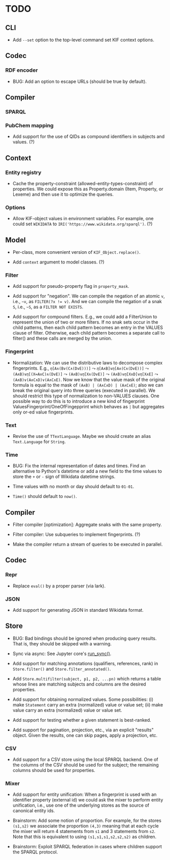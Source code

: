 # TODO

## CLI

- Add `--set` option to the top-level command set KIF context options.

## Codec

### RDF encoder

- BUG: Add an option to escape URLs (should be true by default).

## Compiler

### SPARQL

### PubChem mapping

- Add support for the use of QIDs as compound identifiers in subjects and
  values. (?)

## Context

### Entity registry

- Cache the property-constraint (allowed-entity-types-constraint) of
  properties.  We could expose this as Property.domain (Item, Property, or
  Lexeme) and then use it to optimize the queries.

### Options

- Allow KIF-object values in environment variables.  For example, one could
  set `WIKIDATA` to `IRI('https://www.wikidata.org/sparql')`. (?)

## Model

- Per-class, more convenient version of `KIF_Object.replace()`.

- Add `context` argument to model classes. (?)

### Filter

- Add support for pseudo-property flag in `property_mask`.

- Add support for "negation".  We can compile the negation of an atomic `v`,
  i.e., `~v`, as `FILTER(?x != v)`.  And we can compile the negation of a
  snak `S`, i.e., `~S`, as a `FILTER NOT EXISTS`.

- Add support for compound filters.  E.g., we could add a FilterUnion to
  represent the union of two or more filters.  If no snak sets occur in the
  child patterns, then each child pattern becomes an entry in the VALUES
  clause of filter.  Otherwise, each child pattern becomes a separate call
  to filter() and these calls are merged by the union.

### Fingerprint

- Normalization: We can use the distributive laws to decompose complex
  fingerprints.  E.g., `𝜂[A∧(B∨(C∧(D∨E)))]` ⤳ `𝜂[A∧B]∨𝜂[A∧(C∧(D∨E))]` ⤳
  `(A∧B)∨𝜂[(X≔A∧C)∧(D∨E)]` ⤳ `(A∧B)∨𝜂[X∧(D∨E)]` ⤳ `(A∧B)∨𝜂[X∧D]∨𝜂[X∧E]` ⤳
  `(A∧B)∨(A∧C∧D)∨(A∧C∧E)`. Now we know that the value mask of the original
  formula is equal to the mask of `(A∧B) | (A∧C∧D) | (A∧C∧E)`; also we can
  break the original query into three queries (executed in parallel).  We
  should restrict this type of normalization to non-VALUES clauses.  One
  possible way to do this is to introduce a new kind of fingerprint
  ValuesFingerprint/OneOfFingepprint which behaves as `|` but aggregates
  only or-ed value fingerprints.

### Text

- Revise the use of `TTextLanguage`.  Maybe we should create an alias
  `Text.Language` for `String`.

### Time

- BUG: Fix the internal representation of dates and times.  Find an
  alternative to Python's datetime or add a new field to the time values to
  store the `+` or `-` sign of Wikidata datetime strings.

- Time values with no month or day should default to `01-01`.

- `Time()` should default to `now()`.

## Compiler

- Filter compiler [optimization]: Aggregate snaks with the same property.

- Filter compiler: Use subqueries to implement fingerprints. (?)

- Make the compiler return a stream of queries to be executed in parallel.

## Codec

### Repr

- Replace `eval()` by a proper parser (via lark).

### JSON

- Add support for generating JSON in standard Wikidata format.

## Store

- BUG: Bad bindings should be ignored when producing query results.  That
  is, they should be skipped with a warning.

- Sync via async: See Jupyter core's
  [run_sync()](https://github.com/jupyter/jupyter_core/blob/main/jupyter_core/utils/__init__.py).

- Add support for matching annotations (qualifiers, references, rank) in
  `Store.filter()` and `Store.filter_annotated()`.

- Add `Store.multifilter(subject, p1, p2, ...pn)` which returns a table
  whose lines are matching subjects and columns are the desired properties.

- Add support for obtaining normalized values.  Some possibilities: (i) make
  `Statement` carry an extra (normalized) value or value set; (ii) make
  value carry an extra (normalized) value or value set.

- Add support for testing whether a given statement is best-ranked.

- Add support for pagination, projection, etc., via an explicit "results"
  object.  Given the results, one can skip pages, apply a projection, etc.

### CSV

- Add support for a CSV store using the local SPARQL backend.  One of the
  columns of the CSV should be used for the subject; the remaining columns
  should be used for properties.

### Mixer

- Add support for entity unification: When a fingerprint is used with an
  identifier property (external id) we could ask the mixer to perform entity
  unification, i.e., use one of the underlying stores as the source of
  canonical entity ids.

- Brainstorm: Add some notion of proportion.  For example, for the stores
  `(s1,s2)` we associate the proportion `(4,3)` meaning that at each cycle
  the mixer will return 4 statements from `s1` and 3 statements from `s2`.
  Note that this is equivalent to using `(s1,s1,s1,s2,s2,s2)` as children.

- Brainstorm: Exploit SPARQL federation in cases where children support the
  SPARQL protocol.
